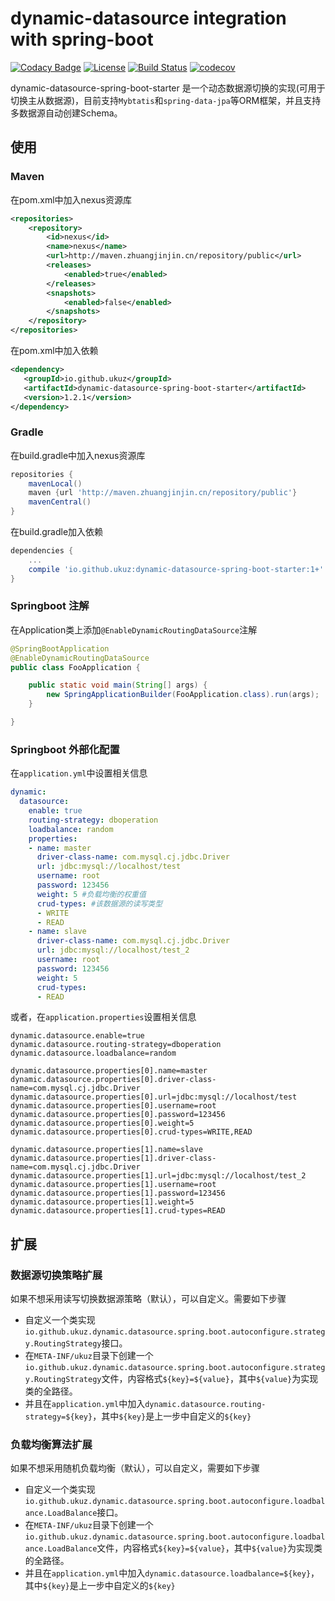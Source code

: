 # dynamic-datasource integration with spring-boot
[![Codacy Badge](https://api.codacy.com/project/badge/Grade/9d1b582e9e26439d9b24b7cd620422b2)](https://app.codacy.com/app/zhuangjinjin/dynamic-datasource-boot-starter?utm_source=github.com&utm_medium=referral&utm_content=zhuangjinjin/dynamic-datasource-boot-starter&utm_campaign=Badge_Grade_Dashboard)
[![License](https://img.shields.io/badge/license-Apache%202-4EB1BA.svg)](https://www.apache.org/licenses/LICENSE-2.0.html)
[![Build Status](https://travis-ci.org/zhuangjinjin/dynamic-datasource-boot-starter.svg?branch=)](https://travis-ci.org/zhuangjinjin/dynamic-datasource-boot-starter)
[![codecov](https://codecov.io/gh/zhuangjinjin/dynamic-datasource-boot-starter/branch/dev/graph/badge.svg)](https://codecov.io/gh/zhuangjinjin/dynamic-datasource-boot-starter)

dynamic-datasource-spring-boot-starter 是一个动态数据源切换的实现(可用于切换主从数据源)，目前支持`Mybtatis`和`spring-data-jpa`等ORM框架，并且支持多数据源自动创建Schema。

## 使用

### Maven

在pom.xml中加入nexus资源库

```xml
<repositories>
    <repository>
        <id>nexus</id>
        <name>nexus</name>
        <url>http://maven.zhuangjinjin.cn/repository/public</url>
        <releases>
            <enabled>true</enabled>
        </releases>
        <snapshots>
            <enabled>false</enabled>
        </snapshots>
    </repository>
</repositories>
```

在pom.xml中加入依赖

```xml
<dependency>
   <groupId>io.github.ukuz</groupId>
   <artifactId>dynamic-datasource-spring-boot-starter</artifactId>
   <version>1.2.1</version>
</dependency>
```

### Gradle

在build.gradle中加入nexus资源库

```groovy
repositories {
    mavenLocal()
    maven {url 'http://maven.zhuangjinjin.cn/repository/public'}
    mavenCentral()
}
```

在build.gradle加入依赖

```groovy
dependencies {
    ...
    compile 'io.github.ukuz:dynamic-datasource-spring-boot-starter:1+'
}
```

### Springboot 注解

在Application类上添加`@EnableDynamicRoutingDataSource`注解

```java
@SpringBootApplication
@EnableDynamicRoutingDataSource
public class FooApplication {

    public static void main(String[] args) {
        new SpringApplicationBuilder(FooApplication.class).run(args);
    }

}
```

### Springboot 外部化配置

在`application.yml`中设置相关信息

```yaml
dynamic:
  datasource:
    enable: true
    routing-strategy: dboperation
    loadbalance: random
    properties:
    - name: master
      driver-class-name: com.mysql.cj.jdbc.Driver
      url: jdbc:mysql://localhost/test
      username: root
      password: 123456
      weight: 5 #负载均衡的权重值
      crud-types: #该数据源的读写类型
      - WRITE
      - READ
    - name: slave
      driver-class-name: com.mysql.cj.jdbc.Driver
      url: jdbc:mysql://localhost/test_2
      username: root
      password: 123456
      weight: 5
      crud-types:
      - READ
```

或者，在`application.properties`设置相关信息

```properties
dynamic.datasource.enable=true
dynamic.datasource.routing-strategy=dboperation
dynamic.datasource.loadbalance=random

dynamic.datasource.properties[0].name=master
dynamic.datasource.properties[0].driver-class-name=com.mysql.cj.jdbc.Driver
dynamic.datasource.properties[0].url=jdbc:mysql://localhost/test
dynamic.datasource.properties[0].username=root
dynamic.datasource.properties[0].password=123456
dynamic.datasource.properties[0].weight=5
dynamic.datasource.properties[0].crud-types=WRITE,READ

dynamic.datasource.properties[1].name=slave
dynamic.datasource.properties[1].driver-class-name=com.mysql.cj.jdbc.Driver
dynamic.datasource.properties[1].url=jdbc:mysql://localhost/test_2
dynamic.datasource.properties[1].username=root
dynamic.datasource.properties[1].password=123456
dynamic.datasource.properties[1].weight=5
dynamic.datasource.properties[1].crud-types=READ
```



## 扩展

### 数据源切换策略扩展

如果不想采用读写切换数据源策略（默认），可以自定义。需要如下步骤

* 自定义一个类实现`io.github.ukuz.dynamic.datasource.spring.boot.autoconfigure.strategy.RoutingStrategy`接口。
* 在`META-INF/ukuz`目录下创建一个`io.github.ukuz.dynamic.datasource.spring.boot.autoconfigure.strategy.RoutingStrategy`文件，内容格式`${key}=${value}`，其中`${value}`为实现类的全路径。
* 并且在`application.yml`中加入`dynamic.datasource.routing-strategy=${key}`，其中`${key}`是上一步中自定义的`${key}`

### 负载均衡算法扩展

如果不想采用随机负载均衡（默认），可以自定义，需要如下步骤

- 自定义一个类实现`io.github.ukuz.dynamic.datasource.spring.boot.autoconfigure.loadbalance.LoadBalance`接口。
- 在`META-INF/ukuz`目录下创建一个`io.github.ukuz.dynamic.datasource.spring.boot.autoconfigure.loadbalance.LoadBalance`文件，内容格式`${key}=${value}`，其中`${value}`为实现类的全路径。
- 并且在`application.yml`中加入`dynamic.datasource.loadbalance=${key}`，其中`${key}`是上一步中自定义的`${key}`

